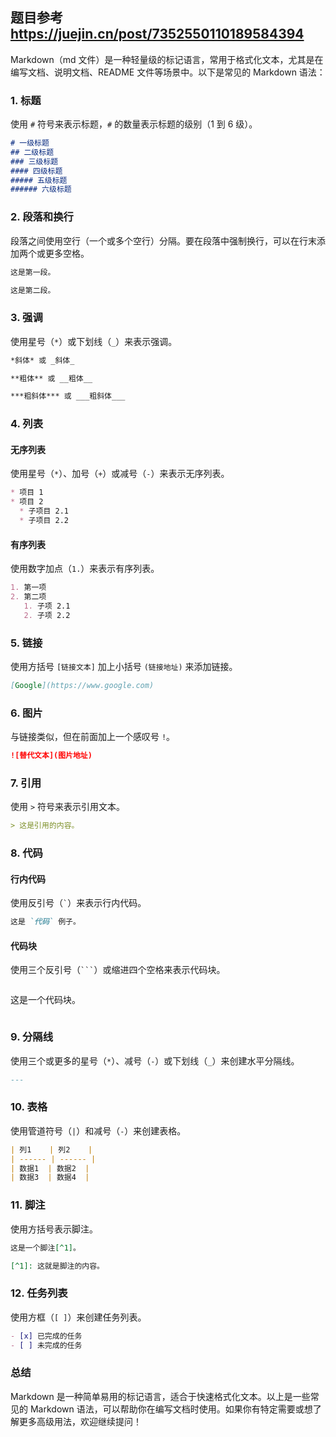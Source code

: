## 题目参考 https://juejin.cn/post/7352550110189584394
Markdown（md 文件）是一种轻量级的标记语言，常用于格式化文本，尤其是在编写文档、说明文档、README 文件等场景中。以下是常见的 Markdown 语法：

### 1. 标题

使用 `#` 符号来表示标题，`#` 的数量表示标题的级别（1 到 6 级）。

```markdown
# 一级标题
## 二级标题
### 三级标题
#### 四级标题
##### 五级标题
###### 六级标题
```

### 2. 段落和换行

段落之间使用空行（一个或多个空行）分隔。要在段落中强制换行，可以在行末添加两个或更多空格。

```markdown
这是第一段。

这是第二段。
```

### 3. 强调

使用星号（`*`）或下划线（`_`）来表示强调。

```markdown
*斜体* 或 _斜体_

**粗体** 或 __粗体__

***粗斜体*** 或 ___粗斜体___
```

### 4. 列表

#### 无序列表

使用星号（`*`）、加号（`+`）或减号（`-`）来表示无序列表。

```markdown
* 项目 1
* 项目 2
  * 子项目 2.1
  * 子项目 2.2
```

#### 有序列表

使用数字加点（`1.`）来表示有序列表。

```markdown
1. 第一项
2. 第二项
   1. 子项 2.1
   2. 子项 2.2
```

### 5. 链接

使用方括号 `[链接文本]` 加上小括号 `(链接地址)` 来添加链接。

```markdown
[Google](https://www.google.com)
```

### 6. 图片

与链接类似，但在前面加上一个感叹号 `!`。

```markdown
![替代文本](图片地址)
```

### 7. 引用

使用 `>` 符号来表示引用文本。

```markdown
> 这是引用的内容。
```

### 8. 代码

#### 行内代码

使用反引号（`` ` ``）来表示行内代码。

```markdown
这是 `代码` 例子。
```

#### 代码块

使用三个反引号（`` ``` ``）或缩进四个空格来表示代码块。

```markdown
```
这是一个代码块。
```
```

### 9. 分隔线

使用三个或更多的星号（`*`）、减号（`-`）或下划线（`_`）来创建水平分隔线。

```markdown
---
```

### 10. 表格

使用管道符号（`|`）和减号（`-`）来创建表格。

```markdown
| 列1    | 列2    |
| ------ | ------ |
| 数据1  | 数据2  |
| 数据3  | 数据4  |
```

### 11. 脚注

使用方括号表示脚注。

```markdown
这是一个脚注[^1]。

[^1]: 这就是脚注的内容。
```

### 12. 任务列表

使用方框（`[ ]`）来创建任务列表。

```markdown
- [x] 已完成的任务
- [ ] 未完成的任务
```

### 总结

Markdown 是一种简单易用的标记语言，适合于快速格式化文本。以上是一些常见的 Markdown 语法，可以帮助你在编写文档时使用。如果你有特定需要或想了解更多高级用法，欢迎继续提问！